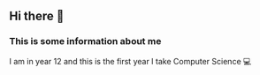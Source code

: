 ## Hi there 👋
### This is some information about me 

<p>I am in year 12 and this is the first year I take Computer Science 💻 </p>
<!--
**Anh-pham-csc/Anh-pham-csc** is a ✨ _special_ ✨ repository because its `README.md` (this file) appears on your GitHub profile.

Here are some ideas to get you started:

- 🔭 I’m currently working on ...
- 🌱 I’m currently learning ...
- 👯 I’m looking to collaborate on ...
- 🤔 I’m looking for help with ...
- 💬 Ask me about ...
- 📫 How to reach me: ...
- 😄 Pronouns: ...
- ⚡ Fun fact: ...
-->
